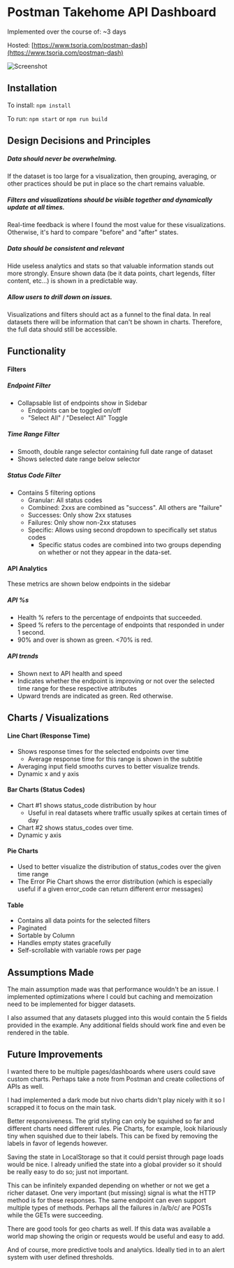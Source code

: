 # Postman Takehome API Dashboard

Implemented over the course of: ~3 days

Hosted: [https://www.tsoria.com/postman-dash](https://www.tsoria.com/postman-dash)

![Screenshot](https://i.imgur.com/ftP6Isp.png)

## Installation

To install: `npm install`

To run: `npm start` or `npm run build`

## Design Decisions and Principles

##### Data should never be overwhelming.

If the dataset is too large for a visualization, then grouping, averaging, or other practices should be put in place so the chart remains valuable.

##### Filters and visualizations should be visible together and dynamically update at all times.

Real-time feedback is where I found the most value for these visualizations. Otherwise, it's hard to compare "before" and "after" states.

##### Data should be consistent and relevant

Hide useless analytics and stats so that valuable information stands out more strongly.
Ensure shown data (be it data points, chart legends, filter content, etc...) is shown in a predictable way.

##### Allow users to drill down on issues.

Visualizations and filters should act as a funnel to the final data. In real datasets there will be information that can't be shown in charts. Therefore, the full data should still be accessible.

## Functionality

#### Filters

##### Endpoint Filter

- Collapsable list of endpoints show in Sidebar
  - Endpoints can be toggled on/off
  - "Select All" / "Deselect All" Toggle

##### Time Range Filter

- Smooth, double range selector containing full date range of dataset
- Shows selected date range below selector

##### Status Code Filter

- Contains 5 filtering options
  - Granular: All status codes
  - Combined: 2xxs are combined as "success". All others are "failure"
  - Successes: Only show 2xx statuses
  - Failures: Only show non-2xx statuses
  - Specific: Allows using second dropdown to specifically set status codes
    - Specific status codes are combined into two groups depending on whether or not they appear in the data-set.

#### API Analytics

These metrics are shown below endpoints in the sidebar

##### API %s

- Health % refers to the percentage of endpoints that succeeded.
- Speed % refers to the percentage of endpoints that responded in under 1 second.
- 90% and over is shown as green. <70% is red.

##### API trends

- Shown next to API health and speed
- Indicates whether the endpoint is improving or not over the selected time range for these respective attributes
- Upward trends are indicated as green. Red otherwise.

## Charts / Visualizations

#### Line Chart (Response Time)

- Shows response times for the selected endpoints over time
  - Average response time for this range is shown in the subtitle
- Averaging input field smooths curves to better visualize trends.
- Dynamic x and y axis

#### Bar Charts (Status Codes)

- Chart #1 shows status_code distribution by hour
  - Useful in real datasets where traffic usually spikes at certain times of day
- Chart #2 shows status_codes over time.
- Dynamic y axis

#### Pie Charts

- Used to better visualize the distribution of status_codes over the given time range
- The Error Pie Chart shows the error distribution (which is especially useful if a given error_code can return different error messages)

#### Table

- Contains all data points for the selected filters
- Paginated
- Sortable by Column
- Handles empty states gracefully
- Self-scrollable with variable rows per page

## Assumptions Made

The main assumption made was that performance wouldn't be an issue. I implemented optimizations where I could but caching and memoization need to be implemented for bigger datasets.

I also assumed that any datasets plugged into this would contain the 5 fields provided in the example. Any additional fields should work fine and even be rendered in the table.

## Future Improvements

I wanted there to be multiple pages/dashboards where users could save custom charts. Perhaps take a note from Postman and create collections of APIs as well.

I had implemented a dark mode but nivo charts didn't play nicely with it so I scrapped it to focus on the main task.

Better responsiveness. The grid styling can only be squished so far and different charts need different rules. Pie Charts, for example, look hilariously tiny when squished due to their labels. This can be fixed by removing the labels in favor of legends however.

Saving the state in LocalStorage so that it could persist through page loads would be nice. I already unified the state into a global provider so it should be really easy to do so; just not important.

This can be infinitely expanded depending on whether or not we get a richer dataset. One very important (but missing) signal is what the HTTP method is for these responses. The same endpoint can even support multiple types of methods. Perhaps all the failures in /a/b/c/ are POSTs while the GETs were succeeding.

There are good tools for geo charts as well. If this data was available a world map showing the origin or requests would be useful and easy to add.

And of course, more predictive tools and analytics. Ideally tied in to an alert system with user defined thresholds.
